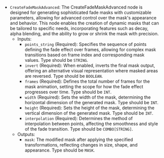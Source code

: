 - `CreateFadeMaskAdvanced`: The CreateFadeMaskAdvanced node is designed for generating sophisticated fade masks with customizable parameters, allowing for advanced control over the mask's appearance and behavior. This node enables the creation of dynamic masks that can be tailored to specific needs, incorporating features such as decay, alpha blending, and the ability to grow or shrink the mask with precision.
    - Inputs:
        - `points_string` (Required): Specifies the sequence of points defining the fade effect over frames, allowing for complex mask transitions based on frame index and corresponding mask values. Type should be `STRING`.
        - `invert` (Required): When enabled, inverts the final mask output, offering an alternative visual representation where masked areas are reversed. Type should be `BOOLEAN`.
        - `frames` (Required): Defines the total number of frames for the mask animation, setting the scope for how the fade effect progresses over time. Type should be `INT`.
        - `width` (Required): Sets the width of the mask, determining the horizontal dimension of the generated mask. Type should be `INT`.
        - `height` (Required): Sets the height of the mask, determining the vertical dimension of the generated mask. Type should be `INT`.
        - `interpolation` (Required): Determines the method of interpolation between points, affecting the smoothness and style of the fade transition. Type should be `COMBO[STRING]`.
    - Outputs:
        - `mask`: The modified mask after applying the specified transformations, reflecting changes in size, shape, and appearance. Type should be `MASK`.
